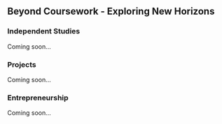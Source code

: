 ## Beyond Coursework - Exploring New Horizons

### Independent Studies

Coming soon...

### Projects

Coming soon...

### Entrepreneurship

Coming soon...